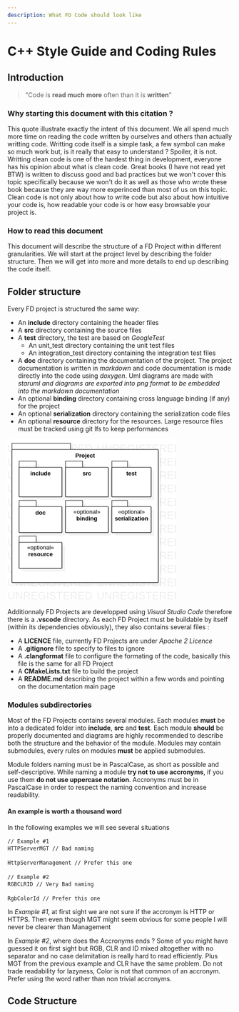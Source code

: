```yaml
---
description: What FD Code should look like
---
```


# C++ Style Guide and Coding Rules

## Introduction

> "Code is **read much** **more** often than it is **written**"

### Why starting this document with this citation ?

This quote illustrate exactly the intent of this document. We all spend much more time on reading the code written by ourselves and others than actually writting code. Writting code itself is a simple task, a few symbol can make so much work but, is it really that easy to understand ? Spoiler, it is not. Writting clean code is one of the hardest thing in development, everyone has his opinion about what is clean code. Great books \(I have not read yet BTW\) is written to discuss good and bad practices but we won't cover this topic specifically because we won't do it as well as those who wrote these book because they are way more experinced than most of us on this topic. Clean code is not only about how to write code but also about how intuitive your code is, how readable your code is or how easy browsable  your project is.

### How to read this document

This document will describe the structure of a FD Project within different granularities. We will start at the project level by describing the folder structure. Then we will get into more and more details to end up describing the code itself.

## Folder structure

Every FD project is structured the same way:

* An **include** directory containing the header files
* A **src** directory containing the source files
* A **test** directory, the test are based on _GoogleTest_
  * An unit\_test directory containing the unit test files
  * An integration\_test directory containing the integration test files
* A **doc** directory containing the documentation of the project. The project documentation is written in _markdown_ and code documentation is made directly into the code using _doxygen_. Uml diagrams are made with _staruml and diagrams are exported into png format to be embedded into the markdown documentation_
* An optional **binding** directory containing cross language binding \(if any\) for the project
* An optional **serialization** directory containing the serialization code files
* An optional **resource** directory for the resources. Large resource files must be tracked using git lfs to keep performances

![](.gitbook/assets/project-architecture.png)

Additionnaly FD Projects are developped using _Visual Studio Code_ therefore there is a **.vscode** directory. As each FD Project must be buildable by itself \(within its dependencies obviously\), they also contains several files :

* A **LICENCE** file, currently FD Projects are under _Apache 2 Licence_
* A **.gitignore** file to specify to files to ignore
* A **.clangformat** file to configure the formating of the code, basically this file is the same for all FD Project
* A **CMakeLists.txt** file to build the project
* A **README.md** describing the project within a few words and pointing on the documentation main page

### Modules subdirectories

Most of the FD Projects contains several modules. Each modules **must** be into a dedicated folder into **include**, **src** and **test**. Each module **should** be properly documented and diagrams are highly recommended to describe both the structure and the behavior of the module. Modules may contain submodules, every rules on modules **must** be applied submodules.

Module folders naming must be in PascalCase, as short as possible and self-descriptive. While naming a module **try not to use accronyms**, if you use them **do not use uppercase notation**. Accronyms must be in PascalCase in order to respect the naming convention and increase readability.

#### An example is worth a thousand word

In the following examples we will see several situations

```text
// Example #1
HTTPServerMGT // Bad naming

HttpServerManagement // Prefer this one

// Example #2
RGBCLRID // Very Bad naming

RgbColorId // Prefer this one
```

In _Example \#1_, at  first sight we are not sure if the accronym is HTTP or HTTPS. Then even though MGT might seem obvious for some people I will never be clearer than Management

In _Example \#2_, where does the Accronyms ends ? Some of you might have guessed it on first sight but RGB, CLR and ID mixed altogether with no separator and no case delimitation is really hard to read efficiently. Plus MGT from the previous example and CLR have the same problem. Do not trade readability for lazyness, Color is not that common of an accronym. Prefer using the word rather than non trivial accronyms.

## Code Structure



